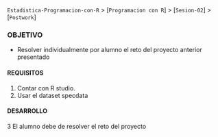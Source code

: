 `Estadistica-Programacion-con-R` > [`Programacion con R`] > [`Sesion-02`] > [`Postwork`] 


### OBJETIVO
- Resolver individualmente por alumno el reto del proyecto anterior presentado

#### REQUISITOS
1. Contar con R studio.
2. Usar el dataset specdata

#### DESARROLLO
3 El alumno debe de resolver el reto del proyecto

